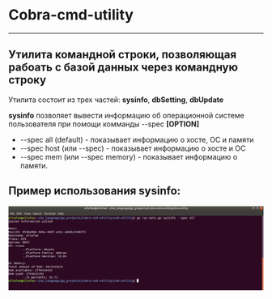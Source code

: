 # Cobra-cmd-utility
___________________________________

## Утилита командной строки, позволяющая рабоать с базой данных через командную строку

Утилита состоит из трех частей: **sysinfo**, **dbSetting**, **dbUpdate**

**sysinfo** позволяет вывести информацию об операционной системе пользователя при помощи комманды --spec **[OPTION]**
* --spec all (default) - показывает информацию о хосте, ОС и памяти
* --spec host (или --spec) - показывает информацию о хосте и ОС
* --spec mem (или --spec memory) - показывает информацию о памяти.

## Пример использования sysinfo:
![result1](https://github.com/ellofae/Cobra-cmd-utility/blob/main/imgs/Screenshot%20from%202023-03-15%2022-05-44.png?raw=true)
